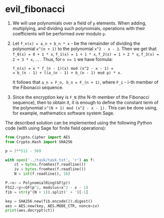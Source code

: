 # evil_fibonacci

1. We will use polynomials over a field of ```p``` elements. 
When adding, multiplying, and dividing such polynomials, 
operations with their coefficients will be performed over
modulo ```p```.

2. Let ```f_n(x) = a_n + b_n * x``` - be the remainder of dividing the
polynomial ```x^(n + 1)``` to the polynomial ```x^2 - x - 1```. 
Then we get that ```f_0(x) = 0 + 1 * x```, ```f_1(x) = 1 + 1 * x```,
```f_2(x) = 1 + 2 * x```, ```f_3(x) = 2 + 3 * x```, ... . 
Thus, for ```n >= 1``` we have formula:
    ```
    f_n(x) = x * f_(n - 1)(x) mod (x^2 - x - 1) = 
    = b_(n - 1) + ((a_(n - 1) + b_(n - 1) mod p) * x.
    ```
    It follows that ```a_n = F_n, b_n = F_(n + 1)```, where ```F_i``` -
i-th member of the Fibonacci sequence.
3. Since the encryption key is ```F_N``` (the N-th member of the Fibonacci 
sequence), then to obtain it, it is enough to define the constant term
of the polynomial ```x^(N + 1) mod (x^2 - x - 1).``` This can be done
using, for example, mathematics software system Sage.
 
The described solution can be implemented using the following Python code
(with using Sage for finite field operations):
```python
from Crypto.Cipher import AES
from Crypto.Hash import SHA256

p = 2**512 - 569

with open('../task/task.txt', 'r') as f:
    ct = bytes.fromhex(f.readline())
    iv = bytes.fromhex(f.readline())
    N = int(f.readline(), 16)

P.<x> = PolynomialRing(GF(p))
F512.<y>=GF(p^2, modulus=x^2 - x - 1)
fib = str(y^(N + 1)).split(' + ')[-1]

key = SHA256.new(fib.encode()).digest()
aes = AES.new(key, AES.MODE_CTR, nonce=iv)
print(aes.decrypt(ct))
```